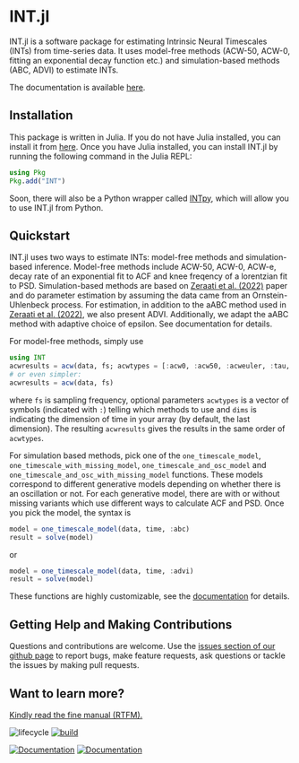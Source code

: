 # INT.jl

INT.jl is a software package for estimating Intrinsic Neural Timescales (INTs) from time-series data. It uses model-free methods (ACW-50, ACW-0, fitting an exponential decay function etc.) and simulation-based methods (ABC, ADVI) to estimate INTs.

The documentation is available [here](https://duodenum96.github.io/INT.jl/docs/).

## Installation

This package is written in Julia. If you do not have Julia installed, you can install it from [here](https://julialang.org/downloads/). Once you have Julia installed, you can install INT.jl by running the following command in the Julia REPL:

```julia
using Pkg
Pkg.add("INT")
```
Soon, there will also be a Python wrapper called [INTpy](https://github.com/duodenum96/INTpy), which will allow you to use INT.jl from Python. 

## Quickstart

INT.jl uses two ways to estimate INTs: model-free methods and simulation-based inference. Model-free methods include ACW-50, ACW-0, ACW-e, decay rate of an exponential fit to ACF and knee freqency of a lorentzian fit to PSD. Simulation-based methods are based on [Zeraati et al. (2022)](https://www.nature.com/articles/s43588-022-00214-3) paper and do parameter estimation by assuming the data came from an Ornstein-Uhlenbeck process. For estimation, in addition to the aABC method used in [Zeraati et al. (2022)](https://www.nature.com/articles/s43588-022-00214-3), we also present ADVI. Additionally, we adapt the aABC method with adaptive choice of epsilon. See documentation for details.

For model-free methods, simply use 

```julia
using INT
acwresults = acw(data, fs; acwtypes = [:acw0, :acw50, :acweuler, :tau, :knee]), dims=ndims(data))
# or even simpler:
acwresults = acw(data, fs)
```

where `fs` is sampling frequency, optional parameters `acwtypes` is a vector of 
symbols (indicated with `:`) telling which methods to use and `dims` is indicating the dimension of time in your array (by default, the last dimension). The resulting `acwresults` gives the results in the same order of `acwtypes`. 

For simulation based methods, pick one of the `one_timescale_model`, `one_timescale_with_missing_model`, `one_timescale_and_osc_model` and `one_timescale_and_osc_with_missing_model` functions. These models correspond to different generative models depending on whether there is an oscillation or not. For each generative model, there are with or without missing variants which use different ways to calculate ACF and PSD. Once you pick the model, the syntax is 

```julia
model = one_timescale_model(data, time, :abc)
result = solve(model)
```

or 

```julia
model = one_timescale_model(data, time, :advi)
result = solve(model)
```

These functions are highly customizable, see the [documentation](https://duodenum96.github.io/INT.jl/docs/) for details. 

## Getting Help and Making Contributions

Questions and contributions are welcome. Use the [issues section of our github page](https://github.com/duodenum96/INT.jl/issues) to report bugs, make feature requests, ask questions or tackle the issues by making pull requests. 

## Want to learn more?

[Kindly read the fine manual (RTFM).](https://duodenum96.github.io/INT.jl/docs/)


<!-- Tidyverse lifecycle badges, see https://www.tidyverse.org/lifecycle/ Uncomment or delete as needed. -->
![lifecycle](https://img.shields.io/badge/lifecycle-experimental-orange.svg)<!--
![lifecycle](https://img.shields.io/badge/lifecycle-maturing-blue.svg)
![lifecycle](https://img.shields.io/badge/lifecycle-stable-green.svg)
![lifecycle](https://img.shields.io/badge/lifecycle-retired-orange.svg)
![lifecycle](https://img.shields.io/badge/lifecycle-archived-red.svg)
![lifecycle](https://img.shields.io/badge/lifecycle-dormant-blue.svg) -->
[![build](https://github.com/duodenum96/.jl/workflows/CI/badge.svg)](https://github.com/duodenum96/.jl/actions?query=workflow%3ACI)
<!-- travis-ci.com badge, uncomment or delete as needed, depending on whether you are using that service. -->
<!-- [![Build Status](https://travis-ci.com/duodenum96/INT.jl.svg?branch=master)](https://travis-ci.com/duodenum96/INT.jl) -->
<!-- NOTE: Codecov.io badge now depends on the token, copy from their site after setting up -->
<!-- Documentation -- uncomment or delete as needed -->

[![Documentation](https://img.shields.io/badge/docs-stable-blue.svg)](https://duodenum96.github.io/.jl/stable)
[![Documentation](https://img.shields.io/badge/docs-master-blue.svg)](https://duodenum96.github.io/.jl/dev)

<!-- Aqua badge, see test/runtests.jl -->
<!-- [![Aqua QA](https://raw.githubusercontent.com/JuliaTesting/Aqua.jl/master/badge.svg)](https://github.com/JuliaTesting/Aqua.jl) -->
